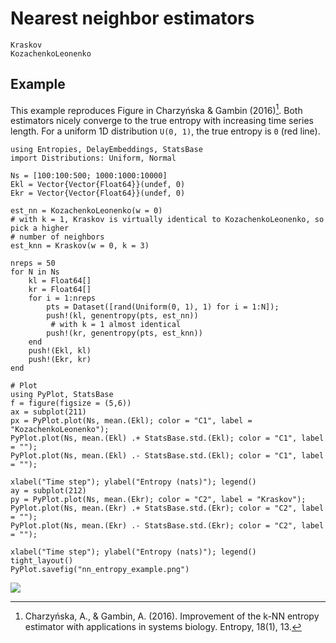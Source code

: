 # Nearest neighbor estimators

```@docs
Kraskov
KozachenkoLeonenko
```

## Example

This example reproduces Figure in Charzyńska & Gambin (2016)[^Charzyńska2016]. Both 
estimators nicely converge to the true entropy with increasing time series length. 
For a uniform 1D distribution ``U(0, 1)``, the true entropy is `0` (red line).

```@example
using Entropies, DelayEmbeddings, StatsBase
import Distributions: Uniform, Normal

Ns = [100:100:500; 1000:1000:10000]
Ekl = Vector{Vector{Float64}}(undef, 0)
Ekr = Vector{Vector{Float64}}(undef, 0)

est_nn = KozachenkoLeonenko(w = 0)
# with k = 1, Kraskov is virtually identical to KozachenkoLeonenko, so pick a higher 
# number of neighbors
est_knn = Kraskov(w = 0, k = 3)

nreps = 50
for N in Ns
    kl = Float64[]
    kr = Float64[]
    for i = 1:nreps
        pts = Dataset([rand(Uniform(0, 1), 1) for i = 1:N]);
        push!(kl, genentropy(pts, est_nn))
         # with k = 1 almost identical
        push!(kr, genentropy(pts, est_knn))
    end
    push!(Ekl, kl)
    push!(Ekr, kr)
end

# Plot
using PyPlot, StatsBase
f = figure(figsize = (5,6))
ax = subplot(211)
px = PyPlot.plot(Ns, mean.(Ekl); color = "C1", label = "KozachenkoLeonenko"); 
PyPlot.plot(Ns, mean.(Ekl) .+ StatsBase.std.(Ekl); color = "C1", label = ""); 
PyPlot.plot(Ns, mean.(Ekl) .- StatsBase.std.(Ekl); color = "C1", label = ""); 

xlabel("Time step"); ylabel("Entropy (nats)"); legend()
ay = subplot(212)
py = PyPlot.plot(Ns, mean.(Ekr); color = "C2", label = "Kraskov"); 
PyPlot.plot(Ns, mean.(Ekr) .+ StatsBase.std.(Ekr); color = "C2", label = ""); 
PyPlot.plot(Ns, mean.(Ekr) .- StatsBase.std.(Ekr); color = "C2", label = ""); 

xlabel("Time step"); ylabel("Entropy (nats)"); legend()
tight_layout()
PyPlot.savefig("nn_entropy_example.png")
```

![](nn_entropy_example.png)

[^Charzyńska2016]: Charzyńska, A., & Gambin, A. (2016). Improvement of the k-NN entropy estimator with applications in systems biology. Entropy, 18(1), 13.